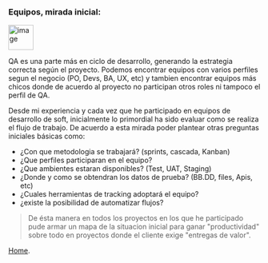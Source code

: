 ### Equipos, mirada inicial:
<img width="50" height="50" alt="image" src="https://github.com/user-attachments/assets/5ba061e5-9606-43eb-abc6-e79ad4e49c3a" />

QA es una parte más en ciclo de desarrollo, generando la estrategia correcta según el proyecto.
Podemos encontrar equipos con varios perfiles segun el negocio (PO, Devs, BA, UX, etc) y tambien encontrar equipos más chicos donde de acuerdo al proyecto no participan otros roles ni tampoco el perfil de QA. 

Desde mi experiencia y cada vez que he participado en equipos de desarrollo de soft, inicialmente lo primordial ha sido evaluar como se realiza el flujo de trabajo. De acuerdo a esta mirada poder plantear otras preguntas iniciales básicas como: 

*   ¿Con que metodologia se trabajará? (sprints, cascada, Kanban)
*   ¿Que perfiles participaran en el equipo?
*   ¿Que ambientes estaran disponibles? (Test, UAT, Staging)
*   ¿Donde y como se obtendran los datos de prueba? (BB.DD, files, Apis, etc)
*   ¿Cuales herramientas de tracking adoptará el equipo?
*   ¿existe la posibilidad de automatizar flujos?

> De ésta manera en todos los proyectos en los que he participado pude armar un mapa de la situacion inicial para ganar "productividad" sobre todo en proyectos donde el cliente exige "entregas de valor". 


 [Home](./index.md).


